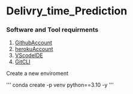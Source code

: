 # Delivry_time_Prediction

### Software and Tool requirments

  1. [GithubAccount](https://github.com)
  2. [herokuAccount](https:heruko.com)
  3. [VScodeIDE](https://code.visualstudio.com/)
  4. [GitCLI](https://git-scm.com/book/en/v2/Getting-Started-The-Command-Line)

  Create a new enviroment

  '''
  conda create -p venv python==3.10 -y
  '''
